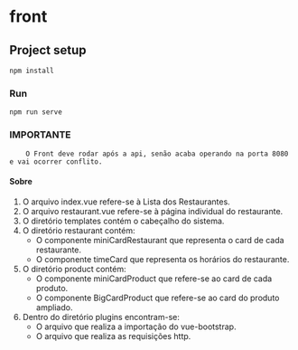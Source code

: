 # front

## Project setup
```
npm install
```

### Run
```
npm run serve
```
### IMPORTANTE
```
    O Front deve rodar após a api, senão acaba operando na porta 8080 e vai ocorrer conflito.
```
#### Sobre

1. O arquivo index.vue refere-se à Lista dos Restaurantes.
2. O arquivo restaurant.vue refere-se à página individual do restaurante.
3. O diretório templates contém o cabeçalho do sistema.
4. O diretório restaurant contém:
    * O componente miniCardRestaurant que representa o card de cada restaurante.
    * O componente timeCard que representa os horários do restaurante.
5. O diretório product contém: 
    * O componente miniCardProduct que refere-se ao card de cada produto.
    * O componente BigCardProduct que refere-se ao card do produto ampliado.
6. Dentro do diretório plugins encontram-se:
    * O arquivo que realiza a importação do vue-bootstrap.
    * O arquivo que realiza as requisições http.



